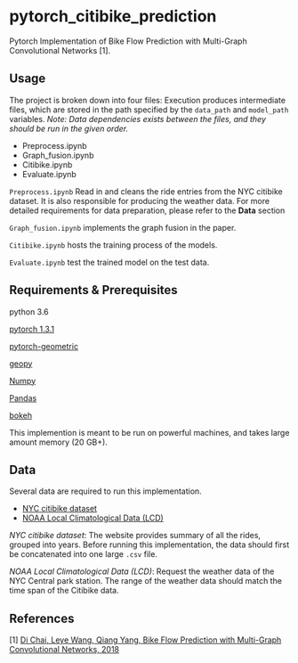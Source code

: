 # pytorch_citibike_prediction

Pytorch Implementation of Bike Flow Prediction with Multi-Graph Convolutional Networks [1].

## Usage

The project is broken down into four files:
Execution produces intermediate files, which are stored in the path specified by the `data_path` and `model_path` variables.
*Note: Data dependencies exists between the files, and they should be run in the given order.*

- Preprocess.ipynb
- Graph_fusion.ipynb
- Citibike.ipynb
- Evaluate.ipynb
    
`Preprocess.ipynb`  Read in and cleans the ride entries from the NYC citibike dataset. It is also responsible for producing the weather data. For more detailed requirements for data preparation, please refer to the **Data** section

`Graph_fusion.ipynb` implements the graph fusion in the paper.

`Citibike.ipynb` hosts the training process of the models.

`Evaluate.ipynb` test the trained model on the test data. 

## Requirements & Prerequisites

python 3.6

[pytorch 1.3.1](https://pytorch.org)

[pytorch-geometric](https://github.com/rusty1s/pytorch_geometric)

[geopy](https://pypi.org/project/geopy/)

[Numpy](https://numpy.org)

[Pandas](https://pandas.pydata.org)

[bokeh](https://docs.bokeh.org/en/1.4.0/)

This implemention is meant to be run on powerful machines, and takes large amount memory (20 GB+).

## Data

Several data are required to run this implementation.

- [NYC citibike dataset](https://www.citibikenyc.com/system-data)
- [NOAA Local Climatological Data (LCD)](https://www.ncdc.noaa.gov/cdo-web/datatools/lcd)

*NYC citibike dataset*: The website provides summary of all the rides, grouped into years. Before running this implementation, the data should first be concatenated into one large `.csv` file.

*NOAA Local Climatological Data (LCD)*: Request the weather data of the NYC Central park station. The range of the weather data should match the time span of the Citibike data.


## References
[1] [Di Chai, Leye Wang, Qiang Yang, Bike Flow Prediction with Multi-Graph Convolutional Networks, 2018](https://arxiv.org/abs/1807.10934)

